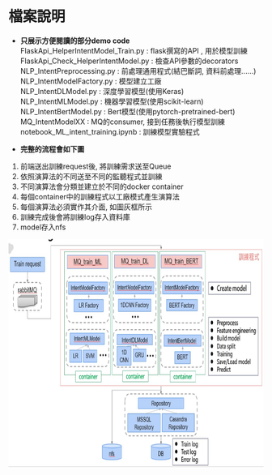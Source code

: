  
# 檔案說明  
* **只展示方便閱讀的部分demo code**   
FlaskApi_HelperIntentModel_Train.py : flask撰寫的API , 用於模型訓練   
FlaskApi_Check_HelperIntentModel.py : 檢查API參數的decorators  
NLP_IntentPreprocessing.py : 前處理通用程式(結巴斷詞, 資料前處理......)  
NLP_IntentModelFactory.py : 模型建立工廠  
NLP_IntentDLModel.py : 深度學習模型(使用Keras)  
NLP_IntentMLModel.py : 機器學習模型(使用scikit-learn)  
NLP_IntentBertModel.py : Bert模型(使用pytorch-pretrained-bert)  
MQ_IntentModelXX : MQ的consumer, 接到任務後執行模型訓練
notebook_ML_intent_training.ipynb : 訓練模型實驗程式    

* **完整的流程會如下圖**  
1. 前端送出訓練request後, 將訓練需求送至Queue  
2. 依照演算法的不同送至不同的監聽程式並訓練   
3. 不同演算法會分類並建立於不同的docker container  
4. 每個container中的訓練程式以工廠模式產生演算法  
5. 每個演算法必須實作其介面, 如圖灰框所示
6. 訓練完成後會將訓練log存入資料庫
7. model存入nfs
<img src="github_demo_flow4.jpg" height="450" width="800">
